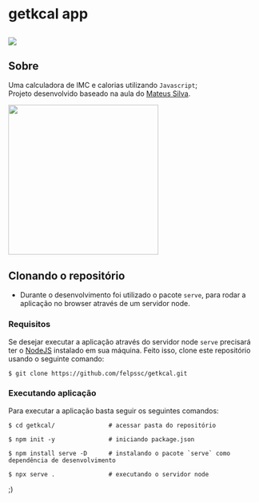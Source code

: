 # getkcal app

## <img src="https://i.imgur.com/rtVF89L.png">

## Sobre <a name = "about"></a>

Uma calculadora de IMC e calorias utilizando `Javascript`; <br>Projeto desenvolvido baseado na aula do [Mateus Silva](https://github.com/maateusilva).

<img width="300px" align="center" src="https://i.imgur.com/5LHkM3N.png">

## Clonando o repositório <a name = "getting_started"></a>

- Durante o desenvolvimento foi utilizado o pacote `serve`, para rodar a aplicação no browser através de um servidor node.

### Requisitos

Se desejar executar a aplicação através do servidor node `serve` precisará ter o [NodeJS](https://nodejs.org) instalado em sua máquina.
Feito isso, clone este repositório usando o seguinte comando:

```
$ git clone https://github.com/felpssc/getkcal.git
```

### Executando aplicação

Para executar a aplicação basta seguir os seguintes comandos:

```
$ cd getkcal/               # acessar pasta do repositório

$ npm init -y               # iniciando package.json

$ npm install serve -D      # instalando o pacote `serve` como dependência de desenvolvimento

$ npx serve .               # executando o servidor node
```

;)
